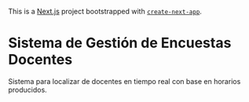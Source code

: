 This is a [Next.js](https://nextjs.org) project bootstrapped with [`create-next-app`](https://nextjs.org/docs/app/api-reference/cli/create-next-app).

# Sistema de Gestión de Encuestas Docentes

Sistema para localizar de docentes en tiempo real con base en horarios producidos.
